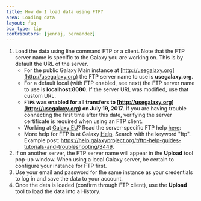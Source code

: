 ```yaml
---
title: How do I load data using FTP?
area: Loading data
layout: faq
box_type: tip
contributors: [jennaj, bernandez]
---
```


1. Load the data using line command FTP or a client. Note that the FTP server name is specific to the Galaxy you are working on. This is by default the URL of the server.
    * For the public Galaxy Main instance at [http://usegalaxy.org](http://usegalaxy.org) the FTP server name to use is **usegalaxy.org**.
    * For a default local (with FTP enabled, see next) the FTP server name to use is **localhost:8080**. If the server URL was modified, use that custom URL.
    * **`FTPS` was enabled for all transfers to [http://usegalaxy.org](http://usegalaxy.org) on July 19, 2017**. If you are having trouble connecting the first      time after this date, verifying the server certificate is required when using an FTP client.
    * Working at [Galaxy EU](https://usegalaxy.eu)? Read the server-specific FTP help [here](https://galaxyproject.eu/ftp/):
    * More help for FTP is at Galaxy [Help](https://help.galaxyproject.org). Search with the keyword "ftp". Example post: https://help.galaxyproject.org/t/ftp-help-guides-tutorials-and-troubleshooting/3449.
2. If on another server, the FTP server name will appear in the **Upload** tool pop-up window. When using a local Galaxy server, be certain to configure your instance for FTP first.
4. Use your email and password for the same instance as your credentials to log in and save the data to your account.
5. Once the data is loaded (confirm through FTP client), use the **Upload** tool to load the data into a History.
   
